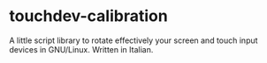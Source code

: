 # touchdev-calibration
A little script library to rotate effectively your screen and touch input devices in GNU/Linux. Written in Italian.
